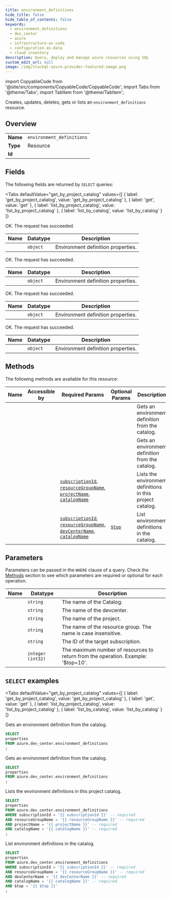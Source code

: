 ```yaml
--- 
title: environment_definitions
hide_title: false
hide_table_of_contents: false
keywords:
  - environment_definitions
  - dev_center
  - azure
  - infrastructure-as-code
  - configuration-as-data
  - cloud inventory
description: Query, deploy and manage azure resources using SQL
custom_edit_url: null
image: /img/stackql-azure-provider-featured-image.png
---
```


import CopyableCode from '@site/src/components/CopyableCode/CopyableCode';
import Tabs from '@theme/Tabs';
import TabItem from '@theme/TabItem';

Creates, updates, deletes, gets or lists an <code>environment_definitions</code> resource.

## Overview
<table><tbody>
<tr><td><b>Name</b></td><td><code>environment_definitions</code></td></tr>
<tr><td><b>Type</b></td><td>Resource</td></tr>
<tr><td><b>Id</b></td><td><CopyableCode code="azure.dev_center.environment_definitions" /></td></tr>
</tbody></table>

## Fields

The following fields are returned by `SELECT` queries:

<Tabs
    defaultValue="get_by_project_catalog"
    values={[
        { label: 'get_by_project_catalog', value: 'get_by_project_catalog' },
        { label: 'get', value: 'get' },
        { label: 'list_by_project_catalog', value: 'list_by_project_catalog' },
        { label: 'list_by_catalog', value: 'list_by_catalog' }
    ]}
>
<TabItem value="get_by_project_catalog">

OK. The request has succeeded.

<table>
<thead>
    <tr>
    <th>Name</th>
    <th>Datatype</th>
    <th>Description</th>
    </tr>
</thead>
<tbody>
<tr>
    <td><CopyableCode code="properties" /></td>
    <td><code>object</code></td>
    <td>Environment definition properties.</td>
</tr>
</tbody>
</table>
</TabItem>
<TabItem value="get">

OK. The request has succeeded.

<table>
<thead>
    <tr>
    <th>Name</th>
    <th>Datatype</th>
    <th>Description</th>
    </tr>
</thead>
<tbody>
<tr>
    <td><CopyableCode code="properties" /></td>
    <td><code>object</code></td>
    <td>Environment definition properties.</td>
</tr>
</tbody>
</table>
</TabItem>
<TabItem value="list_by_project_catalog">

OK. The request has succeeded.

<table>
<thead>
    <tr>
    <th>Name</th>
    <th>Datatype</th>
    <th>Description</th>
    </tr>
</thead>
<tbody>
<tr>
    <td><CopyableCode code="properties" /></td>
    <td><code>object</code></td>
    <td>Environment definition properties.</td>
</tr>
</tbody>
</table>
</TabItem>
<TabItem value="list_by_catalog">

OK. The request has succeeded.

<table>
<thead>
    <tr>
    <th>Name</th>
    <th>Datatype</th>
    <th>Description</th>
    </tr>
</thead>
<tbody>
<tr>
    <td><CopyableCode code="properties" /></td>
    <td><code>object</code></td>
    <td>Environment definition properties.</td>
</tr>
</tbody>
</table>
</TabItem>
</Tabs>

## Methods

The following methods are available for this resource:

<table>
<thead>
    <tr>
    <th>Name</th>
    <th>Accessible by</th>
    <th>Required Params</th>
    <th>Optional Params</th>
    <th>Description</th>
    </tr>
</thead>
<tbody>
<tr>
    <td><a href="#get_by_project_catalog"><CopyableCode code="get_by_project_catalog" /></a></td>
    <td><CopyableCode code="select" /></td>
    <td></td>
    <td></td>
    <td>Gets an environment definition from the catalog.</td>
</tr>
<tr>
    <td><a href="#get"><CopyableCode code="get" /></a></td>
    <td><CopyableCode code="select" /></td>
    <td></td>
    <td></td>
    <td>Gets an environment definition from the catalog.</td>
</tr>
<tr>
    <td><a href="#list_by_project_catalog"><CopyableCode code="list_by_project_catalog" /></a></td>
    <td><CopyableCode code="select" /></td>
    <td><a href="#parameter-subscriptionId"><code>subscriptionId</code></a>, <a href="#parameter-resourceGroupName"><code>resourceGroupName</code></a>, <a href="#parameter-projectName"><code>projectName</code></a>, <a href="#parameter-catalogName"><code>catalogName</code></a></td>
    <td></td>
    <td>Lists the environment definitions in this project catalog.</td>
</tr>
<tr>
    <td><a href="#list_by_catalog"><CopyableCode code="list_by_catalog" /></a></td>
    <td><CopyableCode code="select" /></td>
    <td><a href="#parameter-subscriptionId"><code>subscriptionId</code></a>, <a href="#parameter-resourceGroupName"><code>resourceGroupName</code></a>, <a href="#parameter-devCenterName"><code>devCenterName</code></a>, <a href="#parameter-catalogName"><code>catalogName</code></a></td>
    <td><a href="#parameter-$top"><code>$top</code></a></td>
    <td>List environment definitions in the catalog.</td>
</tr>
</tbody>
</table>

## Parameters

Parameters can be passed in the `WHERE` clause of a query. Check the [Methods](#methods) section to see which parameters are required or optional for each operation.

<table>
<thead>
    <tr>
    <th>Name</th>
    <th>Datatype</th>
    <th>Description</th>
    </tr>
</thead>
<tbody>
<tr id="parameter-catalogName">
    <td><CopyableCode code="catalogName" /></td>
    <td><code>string</code></td>
    <td>The name of the Catalog.</td>
</tr>
<tr id="parameter-devCenterName">
    <td><CopyableCode code="devCenterName" /></td>
    <td><code>string</code></td>
    <td>The name of the devcenter.</td>
</tr>
<tr id="parameter-projectName">
    <td><CopyableCode code="projectName" /></td>
    <td><code>string</code></td>
    <td>The name of the project.</td>
</tr>
<tr id="parameter-resourceGroupName">
    <td><CopyableCode code="resourceGroupName" /></td>
    <td><code>string</code></td>
    <td>The name of the resource group. The name is case insensitive.</td>
</tr>
<tr id="parameter-subscriptionId">
    <td><CopyableCode code="subscriptionId" /></td>
    <td><code>string</code></td>
    <td>The ID of the target subscription.</td>
</tr>
<tr id="parameter-$top">
    <td><CopyableCode code="$top" /></td>
    <td><code>integer (int32)</code></td>
    <td>The maximum number of resources to return from the operation. Example: '$top=10'.</td>
</tr>
</tbody>
</table>

## `SELECT` examples

<Tabs
    defaultValue="get_by_project_catalog"
    values={[
        { label: 'get_by_project_catalog', value: 'get_by_project_catalog' },
        { label: 'get', value: 'get' },
        { label: 'list_by_project_catalog', value: 'list_by_project_catalog' },
        { label: 'list_by_catalog', value: 'list_by_catalog' }
    ]}
>
<TabItem value="get_by_project_catalog">

Gets an environment definition from the catalog.

```sql
SELECT
properties
FROM azure.dev_center.environment_definitions
;
```
</TabItem>
<TabItem value="get">

Gets an environment definition from the catalog.

```sql
SELECT
properties
FROM azure.dev_center.environment_definitions
;
```
</TabItem>
<TabItem value="list_by_project_catalog">

Lists the environment definitions in this project catalog.

```sql
SELECT
properties
FROM azure.dev_center.environment_definitions
WHERE subscriptionId = '{{ subscriptionId }}' -- required
AND resourceGroupName = '{{ resourceGroupName }}' -- required
AND projectName = '{{ projectName }}' -- required
AND catalogName = '{{ catalogName }}' -- required
;
```
</TabItem>
<TabItem value="list_by_catalog">

List environment definitions in the catalog.

```sql
SELECT
properties
FROM azure.dev_center.environment_definitions
WHERE subscriptionId = '{{ subscriptionId }}' -- required
AND resourceGroupName = '{{ resourceGroupName }}' -- required
AND devCenterName = '{{ devCenterName }}' -- required
AND catalogName = '{{ catalogName }}' -- required
AND $top = '{{ $top }}'
;
```
</TabItem>
</Tabs>
